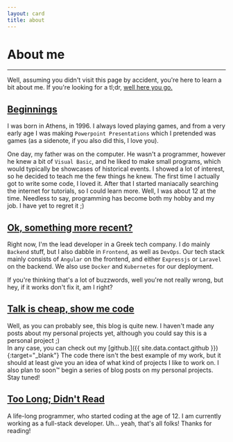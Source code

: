 ```yaml
---
layout: card
title: about
---
```

# About me
<hr class="mb-2 border-gray-400">

Well, assuming you didn't visit this page by accident, you're here to 
learn a bit about me. If you're looking for a tl;dr, [well here you go.](#too-long-didnt-read)

## [Beginnings](#beginnings)
I was born in Athens, in 1996. I always loved playing games, and from
a very early age I was making `Powerpoint Presentations` which I pretended 
was games (as a sidenote, if you also did this, I love you).

One day, my father was on the computer. He wasn't a programmer, however
he knew a bit of `Visual Basic`, and he liked to make small programs, which
would typically be showcases of historical events. I showed a lot of 
interest, so he decided to teach me the few things he knew. 
The first time I actually got to write some code, I loved it. After that
I started maniacally searching the internet for tutorials, so I could 
learn more. Well, I was about 12 at the time. Needless to say, programming
has become both my hobby and my job. I have yet to regret it ;)

## [Ok, something more recent?](#ok-something-more-recent)
Right now, I'm the lead developer in a Greek tech company. I do mainly 
`Backend` stuff, but I also dabble in `Frontend`, as well as `DevOps`.
Our tech stack mainly consists of `Angular` on the frontend, and either
`Expressjs` or `Laravel` on the backend. We also use `Docker` and 
`Kubernetes` for our deployment.

If you're thinking that's a lot of buzzwords, well you're not really
wrong, but hey, if it works don't fix it, am I right?

## [Talk is cheap, show me code](#talk-is-cheap-show-me-code)
Well, as you can probably see, this blog is quite new. I haven't made
any posts about my personal projects yet, although you could say this
is a personal project ;)  
In any case, you can check out my
[github.]({{ site.data.contact.github }}){:target="_blank"}
The code there isn't the best example of my work, but it should at least
give you an idea of what kind of projects I like to work on. I also plan
to soon&trade; begin a series of blog posts on my personal projects. Stay 
tuned!

## [Too Long; Didn't Read](#too-long-didnt-read)
A life-long programmer, who started coding at the age of 12. I am currently
working as a full-stack developer. Uh... yeah, that's all folks! Thanks for
reading!